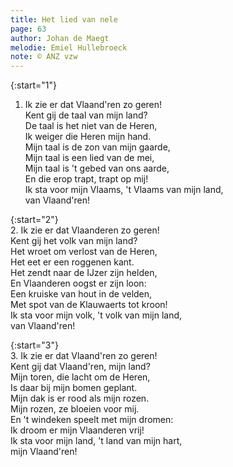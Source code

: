 ```yaml
---
title: Het lied van nele
page: 63
author: Johan de Maegt
melodie: Emiel Hullebroeck
note: © ANZ vzw
---  
```


{:start="1"}  
1. Ik zie er dat Vlaand'ren zo geren!  
Kent gij de taal van mijn land?  
De taal is het niet van de Heren,  
Ik weiger die Heren mijn hand.  
Mijn taal is de zon van mijn gaarde,  
Mijn taal is een lied van de mei,  
Mijn taal is 't gebed van ons aarde,  
En die erop trapt, trapt op mij!  
Ik sta voor mijn Vlaams, 't Vlaams van mijn land,   
van Vlaand'ren!  


{:start="2"}  
2. Ik zie er dat Vlaanderen zo geren!  
Kent gij het volk van mijn land?  
Het wroet om verlost van de Heren,  
Het eet er een roggenen kant.  
Het zendt naar de IJzer zijn helden,  
En Vlaanderen oogst er zijn loon:  
Een kruiske van hout in de velden,  
Met spot van de Klauwaerts tot kroon!  
Ik sta voor mijn volk, 't volk van mijn land,   
van Vlaand'ren!  


{:start="3"}  
3. Ik zie er dat Vlaand'ren zo geren!  
Kent gij dat Vlaand'ren, mijn land?  
Mijn toren, die lacht om de Heren,  
Is daar bij mijn bomen geplant.  
Mijn dak is er rood als mijn rozen.  
Mijn rozen, ze bloeien voor mij.  
En 't windeken speelt met mijn dromen:  
Ik droom er mijn Vlaanderen vrij!  
Ik sta voor mijn land, 't land van mijn hart,   
mijn Vlaand'ren!  